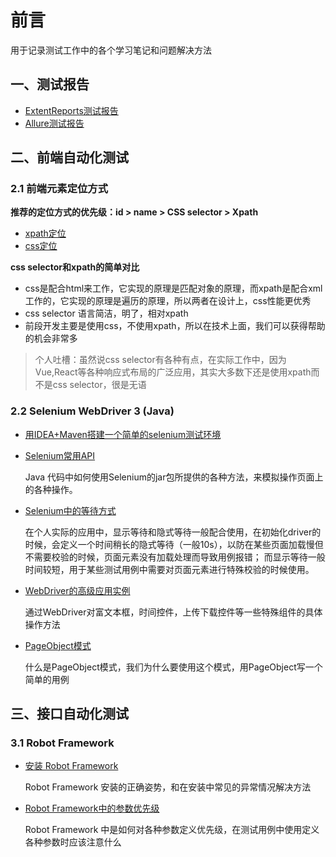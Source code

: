 # 前言
用于记录测试工作中的各个学习笔记和问题解决方法

## 一、测试报告
- [ExtentReports测试报告](https://github.com/xujiangchen/Test-Notes/blob/main/Test-Report/extentreports.md)
- [Allure测试报告](https://github.com/xujiangchen/Test-Notes/blob/main/Test-Report/allure.md)


## 二、前端自动化测试
### 2.1 前端元素定位方式

**推荐的定位方式的优先级：id > name > CSS selector > Xpath**

- [xpath定位](https://github.com/xujiangchen/Test-Notes/blob/main/Web-Auto-Test/%E5%85%83%E7%B4%A0%E5%AE%9A%E4%BD%8D/xpath%E5%AE%9A%E4%BD%8D%E6%96%B9%E5%BC%8F.md)
- [css定位]()

**css selector和xpath的简单对比**

- css是配合html来工作，它实现的原理是匹配对象的原理，而xpath是配合xml工作的，它实现的原理是遍历的原理，所以两者在设计上，css性能更优秀
- css selector 语言简洁，明了，相对xpath
- 前段开发主要是使用css，不使用xpath，所以在技术上面，我们可以获得帮助的机会非常多

> 个人吐槽：虽然说css selector有各种有点，在实际工作中，因为Vue,React等各种响应式布局的广泛应用，其实大多数下还是使用xpath而不是css selector，很是无语

### 2.2 Selenium WebDriver 3 (Java)

- [用IDEA+Maven搭建一个简单的selenium测试环境]()

- [Selenium常用API](https://github.com/xujiangchen/Selenium-Webdrive-3-Java/blob/main/Warehouse/Selenium%E5%B8%B8%E7%94%A8API.md)
  
  Java 代码中如何使用Selenium的jar包所提供的各种方法，来模拟操作页面上的各种操作。
  
- [Selenium中的等待方式](https://github.com/xujiangchen/Selenium-Webdrive-3-Java/blob/main/Warehouse/%E7%AD%89%E5%BE%85%E6%96%B9%E5%BC%8F.md)

  在个人实际的应用中，显示等待和隐式等待一般配合使用，在初始化driver的时候，会定义一个时间稍长的隐式等待（一般10s），以防在某些页面加载慢但不需要校验的时候，页面元素没有加载处理而导致用例报错；
  而显示等待一般时间较短，用于某些测试用例中需要对页面元素进行特殊校验的时候使用。
  
 - [WebDriver的高级应用实例](https://github.com/xujiangchen/Selenium-Webdrive-3-Java/blob/main/Warehouse/WebDriver%E7%9A%84%E9%AB%98%E7%BA%A7%E5%BA%94%E7%94%A8%E5%AE%9E%E4%BE%8B.md)

    通过WebDriver对富文本框，时间控件，上传下载控件等一些特殊组件的具体操作方法

- [PageObject模式](https://github.com/xujiangchen/Selenium-Webdrive-3-Java/blob/main/Warehouse/PageObject%E6%A8%A1%E5%BC%8F.md)

    什么是PageObject模式，我们为什么要使用这个模式，用PageObject写一个简单的用例
    
## 三、接口自动化测试

### 3.1 Robot Framework
- [安装 Robot Framework](https://github.com/xujiangchen/Test-Notes/blob/main/Interface-automation/%E5%AE%89%E8%A3%85%20Robot%20Framework.md)
  
  Robot Framework 安装的正确姿势，和在安装中常见的异常情况解决方法
  
- [Robot Framework中的参数优先级]()

  Robot Framework 中是如何对各种参数定义优先级，在测试用例中使用定义各种参数时应该注意什么
